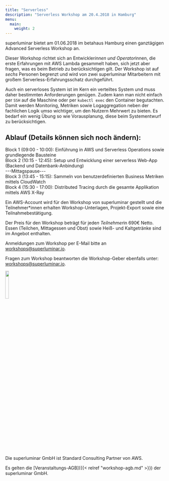 ```yaml
---
title: "Serverless"
description: "Serverless Workshop am 20.4.2018 in Hamburg"
menu:
  main:
    weight: 2
---
```


superluminar bietet am 01.06.2018 im betahaus Hamburg einen ganztägigen Advanced Serverless Workshop an.


Dieser Workshop richtet sich an Entwickler*innen und Operator*innen, die erste Erfahrungen mit AWS Lambda gesammelt haben, sich jetzt aber fragen, was es beim Betrieb zu berücksichtigen gilt. Der Workshop ist auf *sechs* Personen begrenzt und wird von zwei superluminar Mitarbeitern mit großem Serverless-Erfahrungsschatz durchgeführt.

Auch ein serverloses System ist im Kern ein verteiltes System und muss daher bestimmten Anforderungen genügen. Zudem kann man nicht einfach per `SSH` auf die Maschine oder per `kubectl exec` den Container begutachten. Damit werden Monitoring, Metriken sowie Logaggregation neben der fachlichen Logik umso wichtiger, um den Nutzern Mehrwert zu bieten. Es bedarf ein wenig Übung so wie Vorausplanung, diese beim Systementwurf zu berücksichtigen.

## Ablauf (Details können sich noch ändern):

Block 1 (09:00 - 10:00): Einführung in AWS und Serverless Operations sowie grundlegende Bausteine<br>
Block 2 (10:15 - 12:45): Setup und Entwicklung einer serverless Web-App (Backend und Datenbank-Anbindung)<br>
---Mittagspause---<br>
Block 3 (13:45 - 15:15): Sammeln von benutzerdefinierten Business Metriken mittels CloudWatch<br>
Block 4 (15:30 - 17:00): Distributed Tracing durch die gesamte Applikation mittels AWS X-Ray<br>

Ein AWS-Account wird für den Workshop von superluminar gestellt und die Teilnehmer*innen erhalten Workshop-Unterlagen, Projekt-Export sowie eine Teilnahmebestätigung.

Der Preis für den Workshop beträgt für jede*n Teilnehmer*in 690€ Netto.
Essen (Teilchen, Mittagessen und Obst) sowie Heiß- und Kaltgetränke sind im Angebot enthalten. 

Anmeldungen zum Workshop per E-Mail bitte an [workshops@superluminar.io](mailto:workshops@superluminar.io).

Fragen zum Workshop beantworten die Workshop-Geber ebenfalls unter: [workshops@superluminar.io](mailto:workshops@superluminar.io).

<img src="/img/aws-consulting-partner.png" style="width: 15%"><br>
Die superluminar GmbH ist Standard Consulting Partner von AWS.

Es gelten die [Veranstaltungs-AGB]({{< relref "workshop-agb.md" >}}) der superluminar GmbH.
